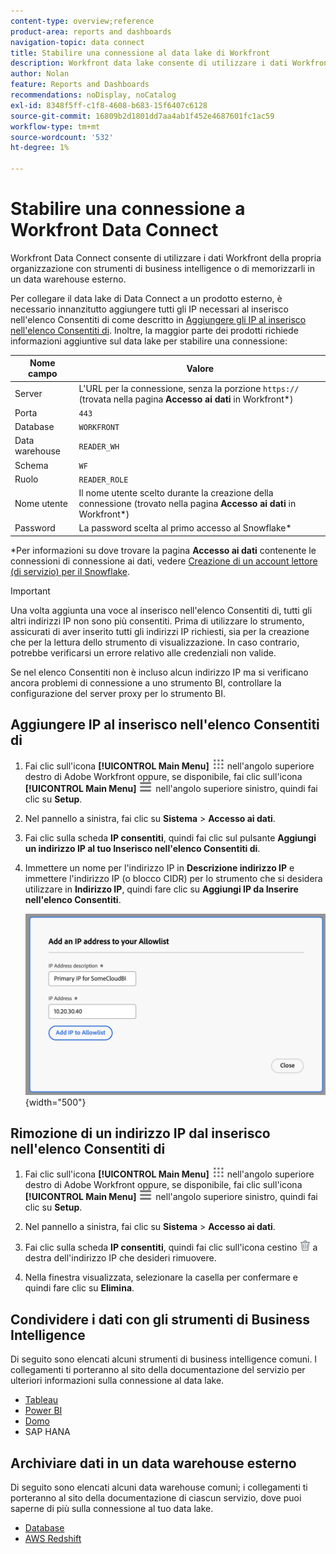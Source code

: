```yaml
---
content-type: overview;reference
product-area: reports and dashboards
navigation-topic: data connect
title: Stabilire una connessione al data lake di Workfront
description: Workfront data lake consente di utilizzare i dati Workfront della tua organizzazione con i più diffusi strumenti di business intelligence o di memorizzarli in un data warehouse esterno.
author: Nolan
feature: Reports and Dashboards
recommendations: noDisplay, noCatalog
exl-id: 8348f5ff-c1f8-4608-b683-15f6407c6128
source-git-commit: 16809b2d1801dd7aa4ab1f452e4687601fc1ac59
workflow-type: tm+mt
source-wordcount: '532'
ht-degree: 1%

---
```


# Stabilire una connessione a Workfront Data Connect

Workfront Data Connect consente di utilizzare i dati Workfront della propria organizzazione con strumenti di business intelligence o di memorizzarli in un data warehouse esterno.

Per collegare il data lake di Data Connect a un prodotto esterno, è necessario innanzitutto aggiungere tutti gli IP necessari al inserisco nell&#39;elenco Consentiti di come descritto in [Aggiungere gli IP al inserisco nell&#39;elenco Consentiti di](#add-ips-to-the-allowlist). Inoltre, la maggior parte dei prodotti richiede informazioni aggiuntive sul data lake per stabilire una connessione:

| Nome campo | Valore |
|---------------|-------------|
| Server | L&#39;URL per la connessione, senza la porzione `https://` (trovata nella pagina **Accesso ai dati** in Workfront*) |
| Porta | `443` |
| Database | `WORKFRONT` |
| Data warehouse | `READER_WH` |
| Schema | `WF` |
| Ruolo | `READER_ROLE` |
| Nome utente | Il nome utente scelto durante la creazione della connessione (trovato nella pagina **Accesso ai dati** in Workfront*) |
| Password | La password scelta al primo accesso al Snowflake* |

*Per informazioni su dove trovare la pagina **Accesso ai dati** contenente le connessioni di connessione ai dati, vedere [Creazione di un account lettore (di servizio) per il Snowflake](/help/quicksilver/reports-and-dashboards/data-lake/create-a-reader-account.md).

>[!IMPORTANT]
>
>Una volta aggiunta una voce al inserisco nell&#39;elenco Consentiti di, tutti gli altri indirizzi IP non sono più consentiti. Prima di utilizzare lo strumento, assicurati di aver inserito tutti gli indirizzi IP richiesti, sia per la creazione che per la lettura dello strumento di visualizzazione. In caso contrario, potrebbe verificarsi un errore relativo alle credenziali non valide.
>
>Se nel elenco Consentiti non è incluso alcun indirizzo IP ma si verificano ancora problemi di connessione a uno strumento BI, controllare la configurazione del server proxy per lo strumento BI.

## Aggiungere IP al inserisco nell&#39;elenco Consentiti di

1. Fai clic sull&#39;icona **[!UICONTROL Main Menu]** ![Main Menu](/help/_includes/assets/main-menu-icon.png) nell&#39;angolo superiore destro di Adobe Workfront oppure, se disponibile, fai clic sull&#39;icona **[!UICONTROL Main Menu]** ![Main Menu](/help/_includes/assets/main-menu-icon-left-nav.png) nell&#39;angolo superiore sinistro, quindi fai clic su **Setup**.

1. Nel pannello a sinistra, fai clic su **Sistema** > **Accesso ai dati**.

1. Fai clic sulla scheda **IP consentiti**, quindi fai clic sul pulsante **Aggiungi un indirizzo IP al tuo Inserisco nell&#39;elenco Consentiti di**.

1. Immettere un nome per l&#39;indirizzo IP in **Descrizione indirizzo IP** e immettere l&#39;indirizzo IP (o blocco CIDR) per lo strumento che si desidera utilizzare in **Indirizzo IP**, quindi fare clic su **Aggiungi IP da Inserire nell&#39;elenco Consentiti**.

   ![Aggiungi indirizzo IP](/help/quicksilver/reports-and-dashboards/data-lake/assets/add-IP-allowlist.png) {width="500"}

## Rimozione di un indirizzo IP dal inserisco nell&#39;elenco Consentiti di

1. Fai clic sull&#39;icona **[!UICONTROL Main Menu]** ![Main Menu](/help/_includes/assets/main-menu-icon.png) nell&#39;angolo superiore destro di Adobe Workfront oppure, se disponibile, fai clic sull&#39;icona **[!UICONTROL Main Menu]** ![Main Menu](/help/_includes/assets/main-menu-icon-left-nav.png) nell&#39;angolo superiore sinistro, quindi fai clic su **Setup**.

1. Nel pannello a sinistra, fai clic su **Sistema** > **Accesso ai dati**.

1. Fai clic sulla scheda **IP consentiti**, quindi fai clic sull&#39;icona cestino ![icona Elimina](/help/quicksilver/reports-and-dashboards/data-lake/assets/delete.png) a destra dell&#39;indirizzo IP che desideri rimuovere.

1. Nella finestra visualizzata, selezionare la casella per confermare e quindi fare clic su **Elimina**.

## Condividere i dati con gli strumenti di Business Intelligence

Di seguito sono elencati alcuni strumenti di business intelligence comuni. I collegamenti ti porteranno al sito della documentazione del servizio per ulteriori informazioni sulla connessione al data lake.

* [Tableau](https://help.tableau.com/current/pro/desktop/en-us/basicconnectoverview.htm)
* [Power BI](https://learn.microsoft.com/power-query/connectors/snowflake)
* [Domo](https://www.domo.com/appstore/connector/snowflake-connector/overview)
* SAP HANA

## Archiviare dati in un data warehouse esterno

Di seguito sono elencati alcuni data warehouse comuni; i collegamenti ti porteranno al sito della documentazione di ciascun servizio, dove puoi saperne di più sulla connessione al tuo data lake.

* [Database](https://docs.databricks.com/en/connect/index.html)
* [AWS Redshift](https://docs.aws.amazon.com/redshift/latest/gsg/federated-query.html)
